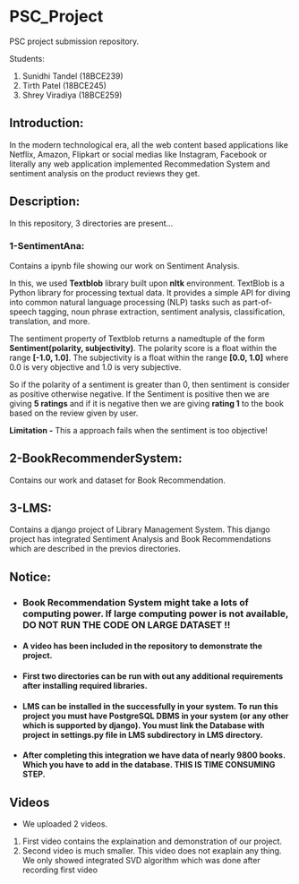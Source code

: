 # PSC_Project
PSC project submission repository.

Students:
1. Sunidhi Tandel (18BCE239)
2. Tirth Patel (18BCE245)
3. Shrey Viradiya (18BCE259)

## Introduction:

In the modern technological era, all the web content based applications like Netflix, Amazon, Flipkart or social medias like Instagram, Facebook or literally any web application implemented Recommedation System and sentiment analysis on the product reviews they get.

## Description:

In this repository, 3 directories are present...

### 1-SentimentAna:
Contains a ipynb file showing our work on Sentiment Analysis.

In this, we used **Textblob** library built upon **nltk** environment. TextBlob is a Python library for processing textual data. It provides a simple API for diving into common natural language processing (NLP) tasks such as part-of-speech tagging, noun phrase extraction, sentiment analysis, classification, translation, and more.

The sentiment property of Textblob returns a namedtuple of the form **Sentiment(polarity, subjectivity)**. The polarity score is a float within the range **[-1.0, 1.0]**. The subjectivity is a float within the range **[0.0, 1.0]** where 0.0 is very objective and 1.0 is very subjective.

So if the polarity of a sentiment is greater than 0, then sentiment is consider as positive otherwise negative. If the Sentiment is positive then we are giving **5 ratings** and if it is negative then we are giving **rating 1** to the book based on the review given by user.

**Limitation -** This a approach fails when the sentiment is too objective!

## 2-BookRecommenderSystem:
Contains our work and dataset for Book Recommendation.

## 3-LMS: 
Contains a django project of Library Management System. This django project has integrated Sentiment Analysis and Book Recommendations which are described in the previos directories.

## Notice: 
- ### Book Recommendation System might take a lots of computing power. If large computing power is not available, DO NOT RUN THE CODE ON LARGE DATASET !!
- #### A video has been included in the repository to demonstrate the project. 
- #### First two directories can be run with out any additional requirements after installing required libraries.
- #### LMS can be installed in the successfully in your system. To run this project you must have PostgreSQL DBMS in your system (or any other which is supported by django). You must link the Database with project in settings.py file in LMS subdirectory in LMS directory.
- #### After completing this integration we have data of nearly 9800 books. Which you have to add in the database. THIS IS TIME CONSUMING STEP.

## Videos
- We uploaded 2 videos.
1. First video contains the explaination and demonstration of our project.
2. Second video is much smaller. This video does not exaplain any thing. We only showed integrated SVD algorithm which was done after recording first video

